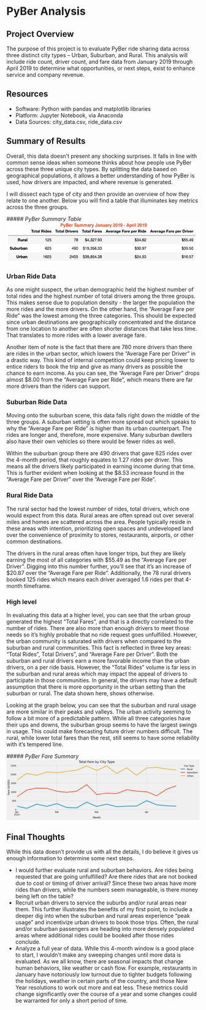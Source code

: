 # PyBer Analysis

## Project Overview
  The purpose of this project is to evaluate PyBer ride sharing data across three distinct city types – Urban, Suburban, and Rural. This analysis will include ride count, driver count, and fare data from January 2019 through April 2019 to determine what opportunities, or next steps, exist to enhance service and company revenue. 

## Resources 
  - Software:  Python with pandas and matplotlib libraries
  - Platform:  Jupyter Notebook, via Anaconda
  - Data Sources:  city_data.csv, ride_data.csv

## Summary of Results
   Overall, this data doesn’t present any shocking surprises. It falls in line with common sense ideas when someone thinks about how people use PyBer across these three unique city types. By splitting the data based on geographical populations, it allows a better understanding of how PyBer is used, how drivers are impacted, and where revenue is generated. 

I will dissect each type of city and then provide an overview of how they relate to one another. Below you will find a table that illuminates key metrics across the three groups.

*##### PyBer Summary Table*
![PyBer_summary_table](https://github.com/Kelfang/PyBer_Analysis/blob/main/analysis/PyBer_summary_table.png)

### Urban Ride Data
  As one might suspect, the urban demographic held the highest number of total rides and the highest number of total drivers among the three groups. This makes sense due to population density - the larger the population the more rides and the more drivers. On the other hand, the “Average Fare per Ride” was the lowest among the three categories. This should be expected since urban destinations are geographically concentrated and the distance from one location to another are often shorter distances that take less time. That translates to more rides with a lower average fare.
  
  Another item of note is the fact that there are 780 more drivers than there are rides in the urban sector, which lowers the “Average Fare per Driver” in a drastic way. This kind of internal competition could keep pricing lower to entice riders to book the trip and give as many drivers as possible the chance to earn income.  As you can see, the “Average Fare per Driver” drops almost $8.00 from the “Average Fare per Ride”, which means there are far more drivers than the riders can support. 

### Suburban Ride Data
  Moving onto the suburban scene, this data falls right down the middle of the three groups. A suburban setting is often more spread out which speaks to why the “Average Fare per Ride” is higher than its urban counterpart. The rides are longer and, therefore, more expensive. Many suburban dwellers also have their own vehicles so there would be fewer rides as well. 
  
  Within the suburban group there are 490 drivers that gave 625 rides over the 4-month period, that roughly equates to 1.27 rides per driver. This means all the drivers likely participated in earning income during that time. This is further evident when looking at the $8.53 increase found in the “Average Fare per Driver” over the “Average Fare per Ride”.  

### Rural Ride Data
  The rural sector had the lowest number of rides, total drivers, which one would expect from this data. Rural areas are often spread out over several miles and homes are scattered across the area. People typically reside in these areas with intention, prioritizing open spaces and undeveloped land over the convenience of proximity to stores, restaurants, airports, or other common destinations. 
  
  The drivers in the rural areas often have longer trips, but they are likely earning the most of all categories with $55.49 as the “Average Fare per Driver”. Digging into this number further, you’ll see that it’s an increase of $20.87 over the “Average Fare per Ride”. Additionally, the 78 rural drivers booked 125 rides which means each driver averaged 1.6 rides per that 4-month timeframe. 

### High level
  In evaluating this data at a higher level, you can see that the urban group generated the highest “Total Fares”, and that is a directly correlated to the number of rides. There are also more than enough drivers to meet those needs so it’s highly probable that no ride request goes unfulfilled. However, the urban community is saturated with drivers when compared to the suburban and rural communities. This fact is reflected in three key areas: “Total Rides”, Total Drivers”, and “Average Fare per Driver”. Both the suburban and rural drivers earn a more favorable income than the urban drivers, on a per ride basis. However, the “Total Rides” volume is far less in the suburban and rural areas which may impact the appeal of drivers to participate in those communities. In general, the drivers may have a default assumption that there is more opportunity in the urban setting than the suburban or rural. The data shown here, shows otherwise. 
  
  Looking at the graph below, you can see that the suburban and rural usage are more similar in their peaks and valleys. The urban activity seeming to follow a bit more of a predictable pattern. While all three categories have their ups and downs, the suburban group seems to have the largest swings in usage. This could make forecasting future driver numbers difficult. The rural, while lower total fares than the rest, still seems to have some reliability with it’s tempered line.  


*##### PyBer Fare Summary*
![PyBer_fare_summary](https://github.com/Kelfang/PyBer_Analysis/blob/main/analysis/PyBer_fare_summary.png)

## Final Thoughts
  While this data doesn’t provide us with all the details, I do believe it gives us enough information to determine some next steps.  

*	I would further evaluate rural and suburban behaviors. Are rides being requested that are going unfulfilled? Are there rides that are not booked due to cost or timing of driver arrival? Since these two areas have more rides than drivers, while the numbers seem manageable, is there money being left on the table? 
* Recruit urban drivers to service the suburbs and/or rural areas near them. This further illustrates the benefits of my first point, to include a deeper dig into when the suburban and rural areas experience “peak usage” and incentivize urban drivers to book those trips. Often, the rural and/or suburban passengers are heading into more densely populated areas where additional rides could be booked after those rides conclude. 
* Analyze a full year of data. While this 4-month window is a good place to start, I wouldn’t make any sweeping changes until more data is evaluated. As we all know, there are seasonal impacts that change human behaviors, like weather or cash flow. For example, restaurants in January have notoriously low turnout due to tighter budgets following the holidays, weather in certain parts of the country, and those New Year resolutions to work out more and eat less. These metrics could change significantly over the course of a year and some changes could be warranted for only a short period of time. 


